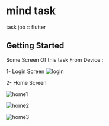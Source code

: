 # mind task

task job :: flutter 

## Getting Started

Some Screen Of this task From Device  :

1- Login Screen
![login](https://github.com/ahmedsabry10/mind_task/assets/93078689/810c2e54-b48e-4bac-a2b4-baed74c8e91b)


2- Home Screen

![home1](https://github.com/ahmedsabry10/mind_task/assets/93078689/467ca8fe-2d39-4370-a0af-ef3b6073dd2c)

![home2](https://github.com/ahmedsabry10/mind_task/assets/93078689/dc2496c8-29f3-47f0-ad15-f94f79f34f02)

![home3](https://github.com/ahmedsabry10/mind_task/assets/93078689/63b977da-70ea-4918-9eb2-c5f0eb2aadbf)






